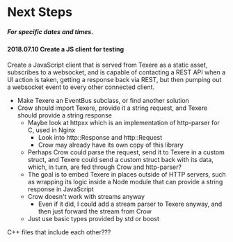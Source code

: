 # Next Steps
##### For specific dates and times.

#### 2018.07.10 Create a JS client for testing

Create a JavaScript client that is served from Texere as a static asset, subscribes to a websocket, and is capable of contacting a REST API when a UI action is taken, getting a response back via REST, but then pumping out a websocket event to every other connected client.

- Make Texere an EventBus subclass, or find another solution
- Crow should import Texere, provide it a string request, and Texere should provide a string response
  - Maybe look at httpxx which is an implementation of http-parser for C, used in Nginx
    - Look into http::Response and http::Request
    - Crow may already have its own copy of this library
  - Perhaps Crow could parse the request, send it to Texere in a custom struct, and Texere could send a custom struct back with its data, which, in turn, are fed through Crow and http-parser?
  - The goal is to embed Texere in places outside of HTTP servers, such as wrapping its logic inside a Node module that can provide a string response in JavaScript
  - Crow doesn't work with streams anyway
    - Even if it did, I could add a stream parser to Texere anyway, and then just forward the stream from Crow
  - Just use basic types provided by std or boost

C++ files that include each other???